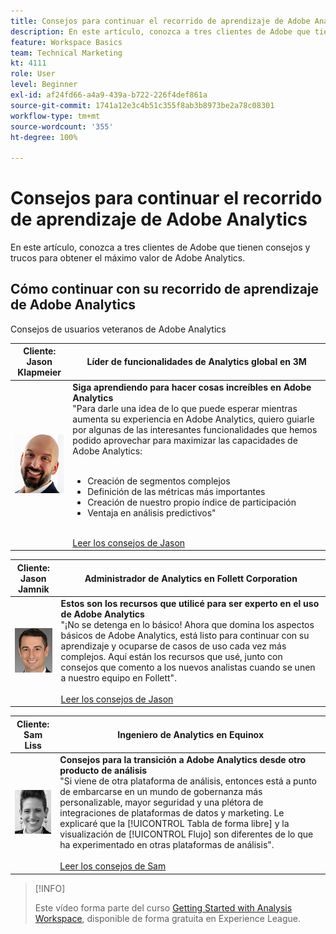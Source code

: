 ```yaml
---
title: Consejos para continuar el recorrido de aprendizaje de Adobe Analytics
description: En este artículo, conozca a tres clientes de Adobe que tienen consejos y trucos para obtener el máximo valor de Adobe Analytics.
feature: Workspace Basics
team: Technical Marketing
kt: 4111
role: User
level: Beginner
exl-id: af24fd66-a4a9-439a-b722-226f4def861a
source-git-commit: 1741a12e3c4b51c355f8ab3b8973be2a78c08301
workflow-type: tm+mt
source-wordcount: '355'
ht-degree: 100%

---
```


# Consejos para continuar el recorrido de aprendizaje de Adobe Analytics

En este artículo, conozca a tres clientes de Adobe que tienen consejos y trucos para obtener el máximo valor de Adobe Analytics.

## Cómo continuar con su recorrido de aprendizaje de Adobe Analytics

Consejos de usuarios veteranos de Adobe Analytics

| Cliente:<br>Jason Klapmeier | Líder de funcionalidades de Analytics global en 3M |
|------------|------------|
| ![Jason Klapmeier](assets/jasonklapmeier.jpg) | **Siga aprendiendo para hacer cosas increíbles en Adobe Analytics** <br> &quot;Para darle una idea de lo que puede esperar mientras aumenta su experiencia en Adobe Analytics, quiero guiarle por algunas de las interesantes funcionalidades que hemos podido aprovechar para maximizar las capacidades de Adobe Analytics: <br><br><ul><li>Creación de segmentos complejos</li><li>Definición de las métricas más importantes</li><li>Creación de nuestro propio índice de participación</li><li>Ventaja en análisis predictivos&quot;</li></ul><br>[Leer los consejos de Jason](https://experienceleaguecommunities.adobe.com/t5/adobe-analytics-discussions/incredible-things-you-can-do-in-adobe-analytics/td-p/354333?profile.language=es) |

| Cliente:<br> Jason Jamnik | Administrador de Analytics en Follett Corporation |
|------------|------------|
| ![Jason Klapmeier](assets/jasonjamnik.jpg) | **Estos son los recursos que utilicé para ser experto en el uso de Adobe Analytics** <br> &quot;¡No se detenga en lo básico! Ahora que domina los aspectos básicos de Adobe Analytics, está listo para continuar con su aprendizaje y ocuparse de casos de uso cada vez más complejos. Aquí están los recursos que usé, junto con consejos que comento a los nuevos analistas cuando se unen a nuestro equipo en Follett&quot;.<br><br>[Leer los consejos de Jason](https://experienceleaguecommunities.adobe.com/t5/adobe-analytics-discussions/here-are-the-resources-i-used-to-become-an-expert-at-using-adobe/m-p/354226?profile.language=es) |

| Cliente:<br>Sam Liss | Ingeniero de Analytics en Equinox |
|------------|------------|
| ![Sam Liss](assets/samliss.jpg) | **Consejos para la transición a Adobe Analytics desde otro producto de análisis**<br> &quot;Si viene de otra plataforma de análisis, entonces está a punto de embarcarse en un mundo de gobernanza más personalizable, mayor seguridad y una plétora de integraciones de plataformas de datos y marketing. Le explicaré que la [!UICONTROL Tabla de forma libre] y la visualización de [!UICONTROL Flujo] son diferentes de lo que ha experimentado en otras plataformas de análisis&quot;.<br><br>[Leer los consejos de Sam](https://experienceleaguecommunities.adobe.com/t5/adobe-analytics-discussions/an-analyst-s-quick-start-guide-switching-to-adobe/td-p/354312?profile.language=es) |

>[!INFO]
>
> Este vídeo forma parte del curso [Getting Started with Analysis Workspace](https://experienceleague.adobe.com/?recommended=Analytics-U-1-2020.1.workspace&amp;lang=es), disponible de forma gratuita en Experience League.
